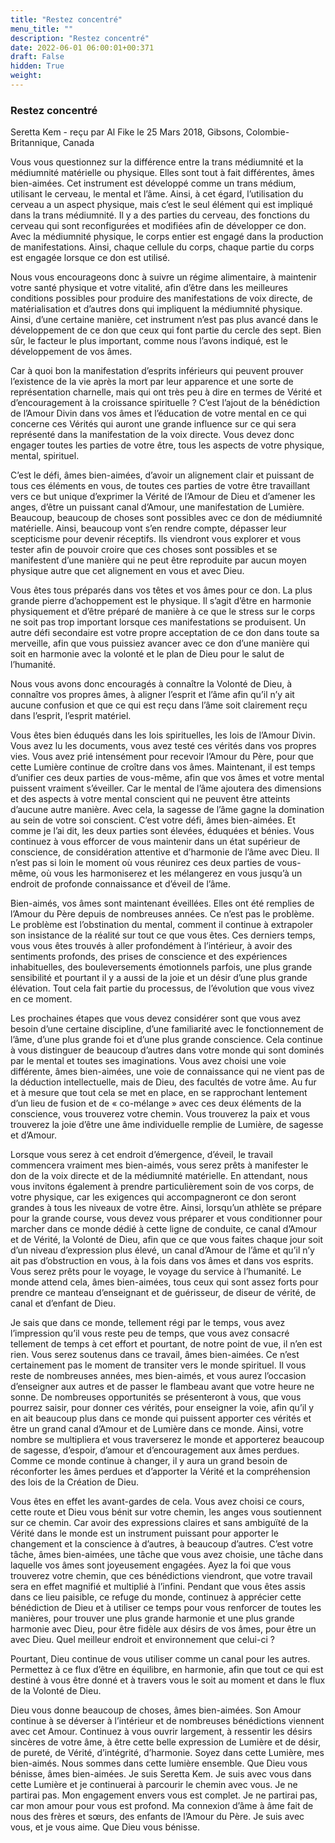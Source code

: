 ```yaml
---
title: "Restez concentré"
menu_title: ""
description: "Restez concentré"
date: 2022-06-01 06:00:01+00:371
draft: False
hidden: True
weight:
---
```

### Restez concentré

Seretta Kem - reçu par Al Fike le 25 Mars 2018, Gibsons, Colombie-Britannique, Canada

Vous vous questionnez sur la différence entre la trans médiumnité et la médiumnité matérielle ou physique. Elles sont tout à fait différentes, âmes bien-aimées. Cet instrument est développé comme un trans médium, utilisant le cerveau, le mental et l’âme. Ainsi, à cet égard, l’utilisation du cerveau a un aspect physique, mais c’est le seul élément qui est impliqué dans la trans médiumnité. Il y a des parties du cerveau, des fonctions du cerveau qui sont reconfigurées et modifiées afin de développer ce don. Avec la médiumnité physique, le corps entier est engagé dans la production de manifestations. Ainsi, chaque cellule du corps, chaque partie du corps est engagée lorsque ce don est utilisé.

Nous vous encourageons donc à suivre un régime alimentaire, à maintenir votre santé physique et votre vitalité, afin d’être dans les meilleures conditions possibles pour produire des manifestations de voix directe, de matérialisation et d’autres dons qui impliquent la médiumnité physique. Ainsi, d’une certaine manière, cet instrument n’est pas plus avancé dans le développement de ce don que ceux qui font partie du cercle des sept. Bien sûr, le facteur le plus important, comme nous l’avons indiqué, est le développement de vos âmes.

Car à quoi bon la manifestation d’esprits inférieurs qui peuvent prouver l’existence de la vie après la mort par leur apparence et une sorte de représentation charnelle, mais qui ont très peu à dire en termes de Vérité et d’encouragement à la croissance spirituelle ? C’est l’ajout de la bénédiction de l’Amour Divin dans vos âmes et l’éducation de votre mental en ce qui concerne ces Vérités qui auront une grande influence sur ce qui sera représenté dans la manifestation de la voix directe. Vous devez donc engager toutes les parties de votre être, tous les aspects de votre physique, mental, spirituel.

C’est le défi, âmes bien-aimées, d’avoir un alignement clair et puissant de tous ces éléments en vous, de toutes ces parties de votre être travaillant vers ce but unique d’exprimer la Vérité de l’Amour de Dieu et d’amener les anges, d’être un puissant canal d’Amour, une manifestation de Lumière. Beaucoup, beaucoup de choses sont possibles avec ce don de médiumnité matérielle. Ainsi, beaucoup vont s’en rendre compte, dépasser leur scepticisme pour devenir réceptifs. Ils viendront vous explorer et vous tester afin de pouvoir croire que ces choses sont possibles et se manifestent d’une manière qui ne peut être reproduite par aucun moyen physique autre que cet alignement en vous et avec Dieu.

Vous êtes tous préparés dans vos têtes et vos âmes pour ce don. La plus grande pierre d’achoppement est le physique. Il s’agit d’être en harmonie physiquement et d’être préparé de manière à ce que le stress sur le corps ne soit pas trop important lorsque ces manifestations se produisent. Un autre défi secondaire est votre propre acceptation de ce don dans toute sa merveille, afin que vous puissiez avancer avec ce don d’une manière qui soit en harmonie avec la volonté et le plan de Dieu pour le salut de l’humanité.

Nous vous avons donc encouragés à connaître la Volonté de Dieu, à connaître vos propres âmes, à aligner l’esprit et l’âme afin qu’il n’y ait aucune confusion et que ce qui est reçu dans l’âme soit clairement reçu dans l’esprit, l’esprit matériel.

Vous êtes bien éduqués dans les lois spirituelles, les lois de l’Amour Divin. Vous avez lu les documents, vous avez testé ces vérités dans vos propres vies. Vous avez prié intensément pour recevoir l’Amour du Père, pour que cette Lumière continue de croître dans vos âmes. Maintenant, il est temps d’unifier ces deux parties de vous-même, afin que vos âmes et votre mental puissent vraiment s’éveiller. Car le mental de l’âme ajoutera des dimensions et des aspects à votre mental conscient qui ne peuvent être atteints d’aucune autre manière. Avec cela, la sagesse de l’âme gagne la domination au sein de votre soi conscient. C’est votre défi, âmes bien-aimées. Et comme je l’ai dit, les deux parties sont élevées, éduquées et bénies. Vous continuez à vous efforcer de vous maintenir dans un état supérieur de conscience, de considération attentive et d’harmonie de l’âme avec Dieu. Il n’est pas si loin le moment où vous réunirez ces deux parties de vous-même, où vous les harmoniserez et les mélangerez en vous jusqu’à un endroit de profonde connaissance et d’éveil de l’âme.

Bien-aimés, vos âmes sont maintenant éveillées. Elles ont été remplies de l’Amour du Père depuis de nombreuses années. Ce n’est pas le problème. Le problème est l’obstination du mental, comment il continue à extrapoler son insistance de la réalité sur tout ce que vous êtes. Ces derniers temps, vous vous êtes trouvés à aller profondément à l’intérieur, à avoir des sentiments profonds, des prises de conscience et des expériences inhabituelles, des bouleversements émotionnels parfois, une plus grande sensibilité et pourtant il y a aussi de la joie et un désir d’une plus grande élévation. Tout cela fait partie du processus, de l’évolution que vous vivez en ce moment.

Les prochaines étapes que vous devez considérer sont que vous avez besoin d’une certaine discipline, d’une familiarité avec le fonctionnement de l’âme, d’une plus grande foi et d’une plus grande conscience. Cela continue à vous distinguer de beaucoup d’autres dans votre monde qui sont dominés par le mental et toutes ses imaginations. Vous avez choisi une voie différente, âmes bien-aimées, une voie de connaissance qui ne vient pas de la déduction intellectuelle, mais de Dieu, des facultés de votre âme. Au fur et à mesure que tout cela se met en place, en se rapprochant lentement d’un lieu de fusion et de « co-mélange » avec ces deux éléments de la conscience, vous trouverez votre chemin. Vous trouverez la paix et vous trouverez la joie d’être une âme individuelle remplie de Lumière, de sagesse et d’Amour.

Lorsque vous serez à cet endroit d’émergence, d’éveil, le travail commencera vraiment mes bien-aimés, vous serez prêts à manifester le don de la voix directe et de la médiumnité matérielle. En attendant, nous vous invitons également à prendre particulièrement soin de vos corps, de votre physique, car les exigences qui accompagneront ce don seront grandes à tous les niveaux de votre être. Ainsi, lorsqu’un athlète se prépare pour la grande course, vous devez vous préparer et vous conditionner pour marcher dans ce monde dédié à cette ligne de conduite, ce canal d’Amour et de Vérité, la Volonté de Dieu, afin que ce que vous faites chaque jour soit d’un niveau d’expression plus élevé, un canal d’Amour de l’âme et qu’il n’y ait pas d’obstruction en vous, à la fois dans vos âmes et dans vos esprits. Vous serez prêts pour le voyage, le voyage du service à l’humanité. Le monde attend cela, âmes bien-aimées, tous ceux qui sont assez forts pour prendre ce manteau d’enseignant et de guérisseur, de diseur de vérité, de canal et d’enfant de Dieu.

Je sais que dans ce monde, tellement régi par le temps, vous avez l’impression qu’il vous reste peu de temps, que vous avez consacré tellement de temps à cet effort et pourtant, de notre point de vue, il n’en est rien. Vous serez soutenus dans ce travail, âmes bien-aimées. Ce n’est certainement pas le moment de transiter vers le monde spirituel. Il vous reste de nombreuses années, mes bien-aimés, et vous aurez l’occasion d’enseigner aux autres et de passer le flambeau avant que votre heure ne sonne. De nombreuses opportunités se présenteront à vous, que vous pourrez saisir, pour donner ces vérités, pour enseigner la voie, afin qu’il y en ait beaucoup plus dans ce monde qui puissent apporter ces vérités et être un grand canal d’Amour et de Lumière dans ce monde. Ainsi, votre nombre se multipliera et vous traverserez le monde et apporterez beaucoup de sagesse, d’espoir, d’amour et d’encouragement aux âmes perdues. Comme ce monde continue à changer, il y aura un grand besoin de réconforter les âmes perdues et d’apporter la Vérité et la compréhension des lois de la Création de Dieu.

Vous êtes en effet les avant-gardes de cela. Vous avez choisi ce cours, cette route et Dieu vous bénit sur votre chemin, les anges vous soutiennent sur ce chemin. Car avoir des expressions claires et sans ambiguïté de la Vérité dans le monde est un instrument puissant pour apporter le changement et la conscience à d’autres, à beaucoup d’autres. C’est votre tâche, âmes bien-aimées, une tâche que vous avez choisie, une tâche dans laquelle vos âmes sont joyeusement engagées. Ayez la foi que vous trouverez votre chemin, que ces bénédictions viendront, que votre travail sera en effet magnifié et multiplié à l’infini. Pendant que vous êtes assis dans ce lieu paisible, ce refuge du monde, continuez à apprécier cette bénédiction de Dieu et à utiliser ce temps pour vous renforcer de toutes les manières, pour trouver une plus grande harmonie et une plus grande harmonie avec Dieu, pour être fidèle aux désirs de vos âmes, pour être un avec Dieu. Quel meilleur endroit et environnement que celui-ci ?

Pourtant, Dieu continue de vous utiliser comme un canal pour les autres. Permettez à ce flux d’être en équilibre, en harmonie, afin que tout ce qui est destiné à vous être donné et à travers vous le soit au moment et dans le flux de la Volonté de Dieu.

Dieu vous donne beaucoup de choses, âmes bien-aimées. Son Amour continue à se déverser à l’intérieur et de nombreuses bénédictions viennent avec cet Amour. Continuez à vous ouvrir largement, à ressentir les désirs sincères de votre âme, à être cette belle expression de Lumière et de désir, de pureté, de Vérité, d’intégrité, d’harmonie. Soyez dans cette Lumière, mes bien-aimés. Nous sommes dans cette lumière ensemble. Que Dieu vous bénisse, âmes bien-aimées. Je suis Seretta Kem. Je suis avec vous dans cette Lumière et je continuerai à parcourir le chemin avec vous. Je ne partirai pas. Mon engagement envers vous est complet. Je ne partirai pas, car mon amour pour vous est profond. Ma connexion d’âme à âme fait de nous des frères et sœurs, des enfants de l’Amour du Père. Je suis avec vous, et je vous aime. Que Dieu vous bénisse.



